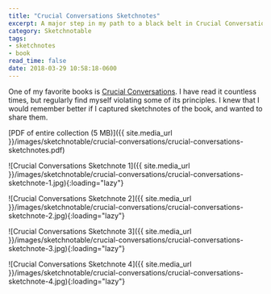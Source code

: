 ```yaml
---
title: "Crucial Conversations Sketchnotes"
excerpt: A major step in my path to a black belt in Crucial Conversations
category: Sketchnotable
tags:
- sketchnotes
- book
read_time: false
date: 2018-03-29 10:58:18-0600
---
```


One of my favorite books is [Crucial Conversations](https://amzn.to/2E4AOAg). I have read it countless times, but regularly find myself violating some of its principles. I knew that I would remember better if I captured sketchnotes of the book, and wanted to share them.

[PDF of entire collection (5 MB)]({{ site.media_url }}/images/sketchnotable/crucial-conversations/crucial-conversations-sketchnotes.pdf)

![Crucial Conversations Sketchnote 1]({{ site.media_url }}/images/sketchnotable/crucial-conversations/crucial-conversations-sketchnote-1.jpg){:loading="lazy"}

![Crucial Conversations Sketchnote 2]({{ site.media_url }}/images/sketchnotable/crucial-conversations/crucial-conversations-sketchnote-2.jpg){:loading="lazy"}

![Crucial Conversations Sketchnote 3]({{ site.media_url }}/images/sketchnotable/crucial-conversations/crucial-conversations-sketchnote-3.jpg){:loading="lazy"}

![Crucial Conversations Sketchnote 4]({{ site.media_url }}/images/sketchnotable/crucial-conversations/crucial-conversations-sketchnote-4.jpg){:loading="lazy"}
